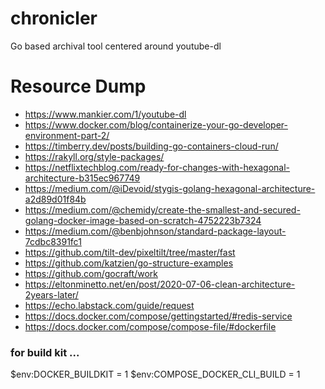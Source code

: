 # chronicler
Go based archival tool centered around youtube-dl



# Resource Dump

- https://www.mankier.com/1/youtube-dl
- https://www.docker.com/blog/containerize-your-go-developer-environment-part-2/
- https://timberry.dev/posts/building-go-containers-cloud-run/
- https://rakyll.org/style-packages/
- https://netflixtechblog.com/ready-for-changes-with-hexagonal-architecture-b315ec967749
- https://medium.com/@iDevoid/stygis-golang-hexagonal-architecture-a2d89d01f84b
- https://medium.com/@chemidy/create-the-smallest-and-secured-golang-docker-image-based-on-scratch-4752223b7324
- https://medium.com/@benbjohnson/standard-package-layout-7cdbc8391fc1
- https://github.com/tilt-dev/pixeltilt/tree/master/fast
- https://github.com/katzien/go-structure-examples
- https://github.com/gocraft/work
- https://eltonminetto.net/en/post/2020-07-06-clean-architecture-2years-later/
- https://echo.labstack.com/guide/request
- https://docs.docker.com/compose/gettingstarted/#redis-service
- https://docs.docker.com/compose/compose-file/#dockerfile


### for build kit ...
$env:DOCKER_BUILDKIT = 1
$env:COMPOSE_DOCKER_CLI_BUILD = 1